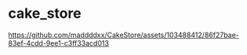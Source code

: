 # cake_store

https://github.com/maddddxx/CakeStore/assets/103488412/86f27bae-83ef-4cdd-9ee1-c3ff33acd013

